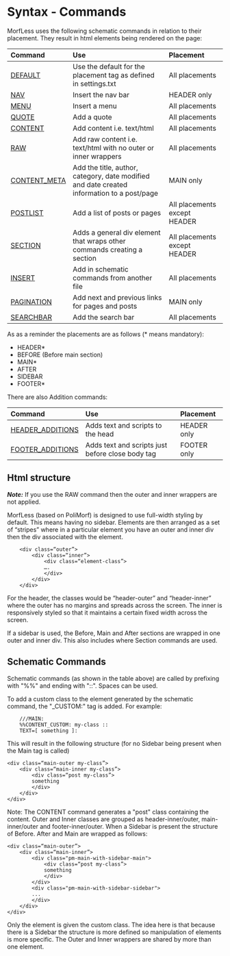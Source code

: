 # Syntax - Commands

MorfLess uses the following schematic commands in relation to their placement. They result in html elements being rendered on the page:

| Command | Use  | Placement |
| :-------| :----| :-------- |
| [DEFAULT](command-default.md) | Use the default for the placement tag as defined in settings.txt | All placements |
| [NAV](command-nav.md) | Insert the nav bar | HEADER only |
| [MENU](command-menu.md) | Insert a menu | All placements |
| [QUOTE](command-quote.md) | Add a quote | All placements |
| [CONTENT](command-content.md)  | Add content i.e. text/html | All placements |
| [RAW](command-raw.md) | Add raw content i.e. text/html with no outer or inner wrappers | All placements |
| [CONTENT_META](command-content-meta.md) |  Add the title, author, category, date modified and date created information to a post/page| MAIN only |
| [POSTLIST](command-postlist.md) | Add a list of posts or pages | All placements except HEADER |
| [SECTION](command-section.md) | Adds a general div element that wraps other commands creating a section | All placements except HEADER |
| [INSERT](command-insert.md) | Add in schematic commands from another file | All placements |
| [PAGINATION](command-pagination.md) | Add next and previous links for pages and posts | MAIN only |
| [SEARCHBAR](command-searchbar.md) | Add the search bar | All placements |

As as a reminder the placements are as follows (* means mandatory):
- HEADER*
- BEFORE (Before main section)
- MAIN*
- AFTER
- SIDEBAR
- FOOTER*

There are also Addition commands:

| Command | Use  | Placement |
| :-------| :----| :-------- |
| [HEADER_ADDITIONS](command-header-additions.md) | Adds text and scripts to the head | HEADER only |
| [FOOTER_ADDITIONS](command-footer-additions.md) | Adds text and scripts just before close body tag | FOOTER only |

## Html structure

***Note:*** If you use the RAW command then the outer and inner wrappers are not applied.

MorfLess (based on PoliMorf) is designed to use full-width styling by default. This means having no sidebar. Elements are then arranged as a set of “stripes” where in a particular element you have an outer and inner div then the div associated with the element.

        <div class=“outer”>
	        <div class=“inner”>
		        <div class=“element-class”>
		        ….
		        </div>
	        </div>
        </div>

For the header, the classes would be “header-outer” and “header-inner” where the outer has no margins and spreads across the screen. The inner is responsively styled so that it maintains a certain fixed width across the screen.

If a sidebar is used, the Before, Main and After sections are wrapped in one outer and inner div. This also includes where Section commands are used.

## Schematic Commands

Schematic commands (as shown in the table above) are called by prefixing with "%%" and ending with  "::". Spaces can be used.

To add a custom class to the element generated by the schematic command, the "_CUSTOM:" tag is added. For example:

        ///MAIN:
        %%CONTENT_CUSTOM: my-class ::
        TEXT=[ something ]:

This will result in the following structure (for no Sidebar being present when the Main tag is called)


	<div class=“main-outer my-class”>
		<div class=“main-inner my-class”>
			<div class=“post my-class”>
			something
			</div>
		</div>
	</div>

Note: The CONTENT command generates a "post" class containing the content. Outer and Inner classes are grouped as header-inner/outer, main-inner/outer and footer-inner/outer. When a Sidebar is present the structure of Before. After and Main are wrapped as follows:

	<div class=“main-outer”>
		<div class=“main-inner”>
			<div class="pm-main-with-sidebar-main">
				<div class=“post my-class”>
				something
				</div>
			</div>
			<div class="pm-main-with-sidebar-sidebar">
			...
			</div>
		</div>
	</div>

Only the element is given the custom class. The idea here is that because there is a Sidebar the structure is more defined so manipulation of elements is more specific. The Outer and Inner wrappers are shared by more than one element.
